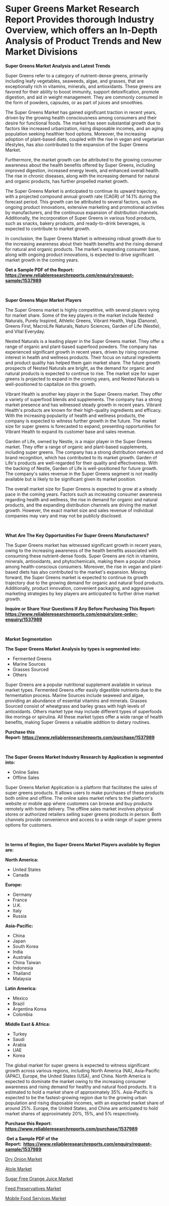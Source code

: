 <p><h1>Super Greens Market Research Report Provides thorough Industry Overview, which offers an In-Depth Analysis of Product Trends and New Market Divisions</h1></p><p><strong>Super Greens Market Analysis and Latest Trends</strong></p>
<p><p>Super Greens refer to a category of nutrient-dense greens, primarily including leafy vegetables, seaweeds, algae, and grasses, that are exceptionally rich in vitamins, minerals, and antioxidants. These greens are favored for their ability to boost immunity, support detoxification, promote digestion, and aid in weight management. They are commonly consumed in the form of powders, capsules, or as part of juices and smoothies.</p><p>The Super Greens Market has gained significant traction in recent years, driven by the growing health consciousness among consumers and their desire for functional foods. The market has seen substantial growth due to factors like increased urbanization, rising disposable incomes, and an aging population seeking healthier food options. Moreover, the increasing adoption of plant-based diets, coupled with the rise in vegan and vegetarian lifestyles, has also contributed to the expansion of the Super Greens Market.</p><p>Furthermore, the market growth can be attributed to the growing consumer awareness about the health benefits offered by Super Greens, including improved digestion, increased energy levels, and enhanced overall health. The rise in chronic diseases, along with the increasing demand for natural and organic products, has further propelled market growth.</p><p>The Super Greens Market is anticipated to continue its upward trajectory, with a projected compound annual growth rate (CAGR) of 14.1% during the forecast period. This growth can be attributed to several factors, such as ongoing product innovations, extensive marketing and promotional activities by manufacturers, and the continuous expansion of distribution channels. Additionally, the incorporation of Super Greens in various food products, such as snacks, bakery products, and ready-to-drink beverages, is expected to contribute to market growth.</p><p>In conclusion, the Super Greens Market is witnessing robust growth due to the increasing awareness about their health benefits and the rising demand for natural and organic products. The market's expanding consumer base, along with ongoing product innovations, is expected to drive significant market growth in the coming years.</p></p>
<p><strong>Get a Sample PDF of the Report:&nbsp; <a href="https://www.reliableresearchreports.com/enquiry/request-sample/1537989">https://www.reliableresearchreports.com/enquiry/request-sample/1537989</a></strong></p>
<p>&nbsp;</p>
<p><strong>Super Greens Major Market Players</strong></p>
<p><p>The Super Greens market is highly competitive, with several players vying for market share. Some of the key players in the market include Nested Naturals, Purely Inspired, Athletic Greens, Vibrant Health, Vega (Danone), Greens First, MacroLife Naturals, Naturo Sciences, Garden of Life (Nestle), and Vital Everyday.</p><p>Nested Naturals is a leading player in the Super Greens market. They offer a range of organic and plant-based superfood powders. The company has experienced significant growth in recent years, driven by rising consumer interest in health and wellness products. Their focus on natural ingredients and product quality has helped them gain market share. The future growth prospects of Nested Naturals are bright, as the demand for organic and natural products is expected to continue to rise. The market size for super greens is projected to expand in the coming years, and Nested Naturals is well-positioned to capitalize on this growth.</p><p>Vibrant Health is another key player in the Super Greens market. They offer a variety of superfood blends and supplements. The company has a strong market presence and has witnessed steady growth in recent years. Vibrant Health's products are known for their high-quality ingredients and efficacy. With the increasing popularity of health and wellness products, the company is expected to witness further growth in the future. The market size for super greens is forecasted to expand, presenting opportunities for Vibrant Health to expand its customer base and sales revenue.</p><p>Garden of Life, owned by Nestle, is a major player in the Super Greens market. They offer a range of organic and plant-based supplements, including super greens. The company has a strong distribution network and brand recognition, which has contributed to its market growth. Garden of Life's products are well-regarded for their quality and effectiveness. With the backing of Nestle, Garden of Life is well-positioned for future growth. The company's sales revenue in the Super Greens segment is not readily available but is likely to be significant given its market position.</p><p>The overall market size for Super Greens is expected to grow at a steady pace in the coming years. Factors such as increasing consumer awareness regarding health and wellness, the rise in demand for organic and natural products, and the expanding distribution channels are driving the market growth. However, the exact market size and sales revenue of individual companies may vary and may not be publicly disclosed.</p></p>
<p>&nbsp;</p>
<p><strong>What Are The Key Opportunities For Super Greens Manufacturers?</strong></p>
<p><p>The Super Greens market has witnessed significant growth in recent years, owing to the increasing awareness of the health benefits associated with consuming these nutrient-dense foods. Super Greens are rich in vitamins, minerals, antioxidants, and phytochemicals, making them a popular choice among health-conscious consumers. Moreover, the rise in vegan and plant-based diets has also contributed to the market's expansion. Moving forward, the Super Greens market is expected to continue its growth trajectory due to the growing demand for organic and natural food products. Additionally, product innovation, convenient packaging, and aggressive marketing strategies by key players are anticipated to further drive market growth.</p></p>
<p><strong>Inquire or Share Your Questions If Any Before Purchasing This Report: <a href="https://www.reliableresearchreports.com/enquiry/pre-order-enquiry/1537989">https://www.reliableresearchreports.com/enquiry/pre-order-enquiry/1537989</a></strong></p>
<p>&nbsp;</p>
<p><strong>Market Segmentation</strong></p>
<p><strong>The Super Greens Market Analysis by types is segmented into:</strong></p>
<p><ul><li>Fermented Greens</li><li>Marine Sources</li><li>Grasses Sourced</li><li>Others</li></ul></p>
<p><p>Super Greens are a popular nutritional supplement available in various market types. Fermented Greens offer easily digestible nutrients due to the fermentation process. Marine Sources include seaweed and algae, providing an abundance of essential vitamins and minerals. Grasses Sourced consist of wheatgrass and barley grass with high levels of antioxidants. Others market type may include different types of superfoods like moringa or spirulina. All these market types offer a wide range of health benefits, making Super Greens a valuable addition to dietary routines.</p></p>
<p><strong>Purchase this Report:&nbsp;<a href="https://www.reliableresearchreports.com/purchase/1537989">https://www.reliableresearchreports.com/purchase/1537989</a></strong></p>
<p>&nbsp;</p>
<p><strong>The Super Greens Market Industry Research by Application is segmented into:</strong></p>
<p><ul><li>Online Sales</li><li>Offline Sales</li></ul></p>
<p><p>Super Greens Market Application is a platform that facilitates the sales of super greens products. It allows users to make purchases of these products both online and offline. The online sales market refers to the platform's website or mobile app where customers can browse and buy products remotely with home delivery. The offline sales market involves physical stores or authorized retailers selling super greens products in person. Both channels provide convenience and access to a wide range of super greens options for customers.</p></p>
<p>&nbsp;</p>
<p><strong>In terms of Region, the Super Greens Market Players available by Region are:</strong></p>
<p>
    <p> <strong> North America: </strong>
        <ul>
            <li>United States</li>
            <li>Canada</li>
        </ul>
        </p> 
    <p> <strong> Europe: </strong>
        <ul>
            <li>Germany</li>
            <li>France</li>
            <li>U.K.</li>
            <li>Italy</li>
            <li>Russia</li>
        </ul>
        </p> 
    <p> <strong> Asia-Pacific: </strong>
        <ul>
            <li>China</li>
            <li>Japan</li>
            <li>South Korea</li>
            <li>India</li>
            <li>Australia</li>
            <li>China Taiwan</li>
            <li>Indonesia</li>
            <li>Thailand</li>
            <li>Malaysia</li>
        </ul>
        </p> 
    <p> <strong> Latin America: </strong>
        <ul>
            <li>Mexico</li>
            <li>Brazil</li>
            <li>Argentina Korea</li>
            <li>Colombia</li>
        </ul>
        </p> 
    <p> <strong> Middle East & Africa: </strong>
        <ul>
            <li>Turkey</li>
            <li>Saudi</li>
            <li>Arabia</li>
            <li>UAE</li>
            <li>Korea</li>
        </ul>
    </p>
    </p>
<p><p>The global market for super greens is expected to witness significant growth across various regions, including North America (NA), Asia-Pacific (APAC), Europe, the United States (USA), and China. North America is expected to dominate the market owing to the increasing consumer awareness and rising demand for healthy and natural food products. It is estimated to hold a market share of approximately 35%. Asia-Pacific is expected to be the fastest-growing region due to the growing urban population and rising disposable incomes, with an expected market share of around 25%. Europe, the United States, and China are anticipated to hold market shares of approximately 20%, 15%, and 5% respectively.</p></p>
<p><strong>Purchase this Report: <a href="https://www.reliableresearchreports.com/purchase/1537989">https://www.reliableresearchreports.com/purchase/1537989</a></strong></p>
<p>&nbsp;<strong>Get a Sample PDF of the Report:&nbsp;&nbsp;<a href="https://www.reliableresearchreports.com/enquiry/request-sample/1537989">https://www.reliableresearchreports.com/enquiry/request-sample/1537989</a></strong></p>
<p><strong></strong></p>
<p><p><a href="https://github.com/indrystar/Market-Research-Report-List-1/blob/main/dry-onion-market.md">Dry Onion Market</a></p><p><a href="https://github.com/juniordelafrance/Market-Research-Report-List-1/blob/main/atole-market.md">Atole Market</a></p><p><a href="https://github.com/yoshih12/Market-Research-Report-List-1/blob/main/sugar-free-orange-juice-market.md">Sugar Free Orange Juice Market</a></p><p><a href="https://github.com/elizabethdagraca/Market-Research-Report-List-1/blob/main/feed-preservatives-market.md">Feed Preservatives Market</a></p><p><a href="https://github.com/irfadac/Market-Research-Report-List-1/blob/main/mobile-food-services-market.md">Mobile Food Services Market</a></p></p>